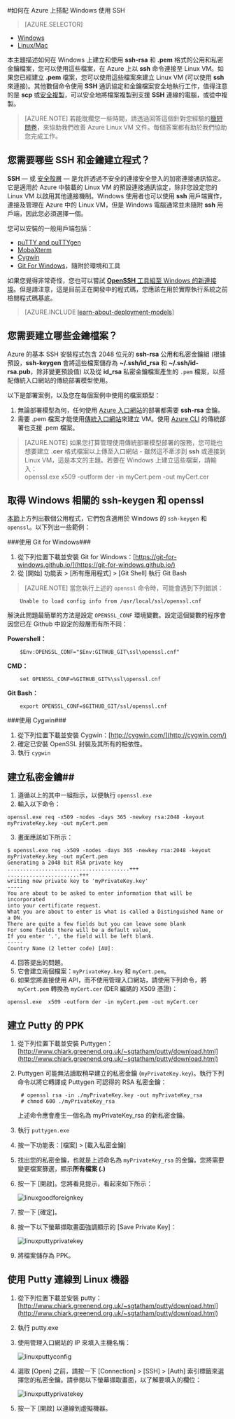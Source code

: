 <properties 
	pageTitle="在 Windows 上使用 SSH 來連線到 Linux 虛擬機器 | Microsoft Azure" 
description="了解如何在 Windows 電腦上產生並使用 SSH 金鑰來連線到 Azure 上的 Linux 虛擬機器。" 
	services="virtual-machines-linux" 
	documentationCenter="" 
	authors="squillace" 
	manager="timlt" 
	editor=""
	tags="azure-service-management,azure-resource-manager" />

<tags 
	ms.service="virtual-machines-linux" 
	ms.workload="infrastructure-services" 
	ms.tgt_pltfrm="vm-linux" 
	ms.devlang="na" 
	ms.topic="article" 
	ms.date="08/29/2016" 
	ms.author="rasquill"/>

#如何在 Azure 上搭配 Windows 使用 SSH

> [AZURE.SELECTOR]
- [Windows](virtual-machines-linux-ssh-from-windows.md)
- [Linux/Mac](virtual-machines-linux-mac-create-ssh-keys.md)


本主題描述如何在 Windows 上建立和使用 **ssh-rsa** 和 **.pem** 格式的公用和私密金鑰檔案，您可以使用這些檔案，在 Azure 上以 **ssh** 命令連接至 Linux VM。如果您已經建立 **.pem** 檔案，您可以使用這些檔案來建立 Linux VM (可以使用 **ssh** 來連接)。其他數個命令使用 **SSH** 通訊協定和金鑰檔案安全地執行工作，值得注意的是 **scp** 或[安全複製](https://en.wikipedia.org/wiki/Secure_copy)，可以安全地將檔案複製到支援 **SSH** 連線的電腦，或從中複製。

> [AZURE.NOTE] 若能耽擱您一些時間，請透過回答這個針對您經驗的[簡短問卷](https://aka.ms/linuxdocsurvey)，來協助我們改善 Azure Linux VM 文件。每個答案都有助於我們協助您完成工作。

## 您需要哪些 SSH 和金鑰建立程式？

**SSH** &#8212; 或 [安全殼層](https://en.wikipedia.org/wiki/Secure_Shell) &#8212; 是允許透過不安全的連接安全登入的加密連接通訊協定。它是適用於 Azure 中裝載的 Linux VM 的預設連接通訊協定，除非您設定您的 Linux VM 以啟用其他連接機制。Windows 使用者也可以使用 **ssh** 用戶端實作，連接及管理在 Azure 中的 Linux VM，但是 Windows 電腦通常並未隨附 **ssh** 用戶端，因此您必須選擇一個。

您可以安裝的一般用戶端包括：

- [puTTY and puTTYgen](http://www.chiark.greenend.org.uk/~sgtatham/putty/)
- [MobaXterm](http://mobaxterm.mobatek.net/)
- [Cygwin](https://cygwin.com/)
- [Git For Windows](https://git-for-windows.github.io/)，隨附於環境和工具

如果您覺得非常奇怪，您也可以嘗試 [**OpenSSH** 工具組至 Windows 的新連接埠](http://blogs.msdn.com/b/powershell/archive/2015/10/19/openssh-for-windows-update.aspx)。但是請注意，這是目前正在開發中的程式碼，您應該在用於實際執行系統之前檢閱程式碼基底。

> [AZURE.INCLUDE [learn-about-deployment-models](../../includes/learn-about-deployment-models-both-include.md)]

## 您需要建立哪些金鑰檔案？

Azure 的基本 SSH 安裝程式包含 2048 位元的 **ssh-rsa** 公用和私密金鑰組 (根據預設，**ssh-keygen** 會將這些檔案儲存為 **~/.ssh/id\_rsa** 和 **~/.ssh/id-rsa.pub**，除非變更預設值) 以及從 **id\_rsa** 私密金鑰檔案產生的 `.pem` 檔案，以搭配傳統入口網站的傳統部署模型使用。

以下是部署案例，以及您在每個案例中使用的檔案類型：

1. 無論部署模型為何，任何使用 [Azure 入口網站](https://portal.azure.com)的部署都需要 **ssh-rsa** 金鑰。
2. 需要 .pem 檔案才能使用[傳統入口網站](https://manage.windowsazure.com)來建立 VM。使用 [Azure CLI](../xplat-cli-install.md) 的傳統部署也支援 .pem 檔案。

> [AZURE.NOTE] 如果您打算管理使用傳統部署模型部署的服務，您可能也想要建立 **.cer** 格式檔案以上傳至入口網站 - 雖然這不牽涉到 **ssh** 或連接到 Linux VM，這是本文的主題。若要在 Windows 上建立這些檔案，請輸入：<br /> openssl.exe x509 -outform der -in myCert.pem -out myCert.cer

## 取得 Windows 相關的 ssh-keygen 和 openssl ##

[本節](#What-SSH-and-key-creation-programs-do-you-need)上方列出數個公用程式，它們包含適用於 Windows 的 `ssh-keygen` 和 `openssl`。以下列出一些範例：

###使用 Git for Windows###

1.	從下列位置下載並安裝 Git for Windows：[https://git-for-windows.github.io/](https://git-for-windows.github.io/)
2.	從 [開始] 功能表 > [所有應用程式] > [Git Shell] 執行 Git Bash

> [AZURE.NOTE] 當您執行上述的 `openssl` 命令時，可能會遇到下列錯誤：

        Unable to load config info from /usr/local/ssl/openssl.cnf

解決此問題最簡單的方法是設定 `OPENSSL_CONF` 環境變數。設定這個變數的程序會因您已在 Github 中設定的殼層而有所不同：

**Powershell：**

        $Env:OPENSSL_CONF="$Env:GITHUB_GIT\ssl\openssl.cnf"

**CMD：**

        set OPENSSL_CONF=%GITHUB_GIT%\ssl\openssl.cnf

**Git Bash：**

        export OPENSSL_CONF=$GITHUB_GIT/ssl/openssl.cnf
	

###使用 Cygwin###

1.	從下列位置下載並安裝 Cygwin：[http://cygwin.com/](http://cygwin.com/)
2.	確定已安裝 OpenSSL 封裝及其所有的相依性。
3.	執行 `cygwin`

## 建立私密金鑰##

1.	遵循以上的其中一組指示，以便執行 `openssl.exe`
2.	輸入以下命令：

  ```
  openssl.exe req -x509 -nodes -days 365 -newkey rsa:2048 -keyout myPrivateKey.key -out myCert.pem
  ```
3.	畫面應該如下所示：

  ```
  $ openssl.exe req -x509 -nodes -days 365 -newkey rsa:2048 -keyout myPrivateKey.key -out myCert.pem
  Generating a 2048 bit RSA private key
  .......................................+++
  .......................+++
  writing new private key to 'myPrivateKey.key'
  -----
  You are about to be asked to enter information that will be incorporated
  into your certificate request.
  What you are about to enter is what is called a Distinguished Name or a DN.
  There are quite a few fields but you can leave some blank
  For some fields there will be a default value,
  If you enter '.', the field will be left blank.
  -----
  Country Name (2 letter code) [AU]:
  ```

4.	回答提出的問題。
5.	它會建立兩個檔案：`myPrivateKey.key` 和 `myCert.pem`。
6.	如果您將直接使用 API，而不使用管理入口網站，請使用下列命令，將 `myCert.pem` 轉換為 `myCert.cer` (DER 編碼的 X509 憑證)：

  ```
  openssl.exe  x509 -outform der -in myCert.pem -out myCert.cer
  ```

## 建立 Putty 的 PPK ##

1. 從下列位置下載並安裝 Puttygen： [http://www.chiark.greenend.org.uk/~sgtatham/putty/download.html](http://www.chiark.greenend.org.uk/~sgtatham/putty/download.html)

2. Puttygen 可能無法讀取稍早建立的私密金鑰 (`myPrivateKey.key`)。執行下列命令以將它轉譯成 Puttygen 可認得的 RSA 私密金鑰：

		# openssl rsa -in ./myPrivateKey.key -out myPrivateKey_rsa
		# chmod 600 ./myPrivateKey_rsa

	上述命令應會產生一個名為 myPrivateKey\_rsa 的新私密金鑰。

3. 執行 `puttygen.exe`

4. 按一下功能表：[檔案] > [載入私密金鑰]

5. 找出您的私密金鑰，也就是上述命名為 `myPrivateKey_rsa` 的金鑰。您將需要變更檔案篩選，顯示**所有檔案 (*.*)**

6. 按一下 [開啟]。您將看見提示，看起來如下所示：

	![linuxgoodforeignkey](./media/virtual-machines-linux-ssh-from-windows/linuxgoodforeignkey.png)

7. 按一下 [確定]。

8. 按一下以下螢幕擷取畫面強調顯示的 [Save Private Key]：

	![linuxputtyprivatekey](./media/virtual-machines-linux-ssh-from-windows/linuxputtygenprivatekey.png)

9. 將檔案儲存為 PPK。


## 使用 Putty 連線到 Linux 機器 ##

1.	從下列位置下載並安裝 putty： [http://www.chiark.greenend.org.uk/~sgtatham/putty/download.html](http://www.chiark.greenend.org.uk/~sgtatham/putty/download.html)
2.	執行 putty.exe
3.	使用管理入口網站的 IP 來填入主機名稱：

	![linuxputtyconfig](./media/virtual-machines-linux-ssh-from-windows/linuxputtyconfig.png)

4.	選取 [Open] 之前，請按一下 [Connection] > [SSH] > [Auth] 索引標籤來選擇您的私密金鑰。請參閱以下螢幕擷取畫面，以了解要填入的欄位：

	![linuxputtyprivatekey](./media/virtual-machines-linux-ssh-from-windows/linuxputtyprivatekey.png)

5.	按一下 [開啟] 以連線到虛擬機器。
 

<!---HONumber=AcomDC_0831_2016-->